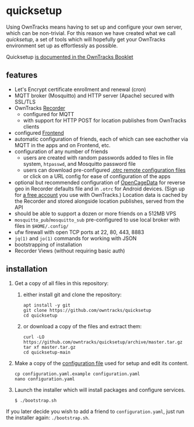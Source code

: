 # quicksetup

Using OwnTracks means having to set up and configure your own server, which can be non-trivial. For this reason we have created what we call _quicksetup_, a set of tools which will hopefully get your OwnTracks environment set up as effortlessly as possible.

Quicksetup [is documented in the OwnTracks Booklet](https://owntracks.org/booklet/guide/quicksetup/)

## features

- Let's Encrypt certificate enrollment and renewal (cron)
- MQTT broker (Mosquitto) and HTTP server (Apache) secured with SSL/TLS
- OwnTracks [Recorder](https://github.com/owntracks/recorder)
  - configured for MQTT
  - with support for HTTP POST for location publishes from OwnTracks clients
- configured [Frontend](https://github.com/owntracks/frontend)
- automatic configuration of friends, each of which can see eachother via MQTT in the apps and on Frontend, etc.
- configuration of any number of friends
  - users are created with random passwords added to files in file system, `htpasswd`, and Mosquitto password file
  - users can download pre-configured [.otrc remote configuration files](https://owntracks.org/booklet/features/remoteconfig/) or click on a URL config for ease of configuration of the apps
- optional but recommended configuration of [OpenCageData](https://opencagedata.com/) for reverse geo in Recorder defaults file and in `.otrc` for Android devices. (Sign up for [a free account](https://opencagedata.com/users/sign_up) you use with OwnTracks.) Location data is cached by the Recorder and stored alongside location publishes, served from the API
- should be able to support a dozen or more friends on a 512MB VPS
- `mosquitto_pub`/`mosquitto_sub` pre-configured to use local broker with files in `$HOME/.config/`
- ufw firewall with open TCP ports at 22, 80, 443, 8883
- `jq(1)` and `jo(1)` commands for working with JSON
- bootstrapping of installation
- Recorder Views (without requiring basic auth)

## installation

1. Get a copy of all files in this repository:
   1. either install git and clone the repository:
      ```console
      apt install -y git
      git clone https://github.com/owntracks/quicksetup
      cd quicksetup
      ```
   2. or download a copy of the files and extract them:
      ```console
      curl -LO https://github.com/owntracks/quicksetup/archive/master.tar.gz
      tar xf master.tar.gz
      cd quicksetup-main
      ```

2. Make a copy of the [configuration file](configuration.yaml.example) used for setup and edit its content.
   ```console
   cp configuration.yaml.example configuration.yaml
   nano configuration.yaml
   ```

3. Launch the installer which will install packages and configure services.
   ```console
   $ ./bootstrap.sh
   ```

If you later decide you wish to add a friend to `configuration.yaml`, just run the installer again: `./bootstrap.sh`.

